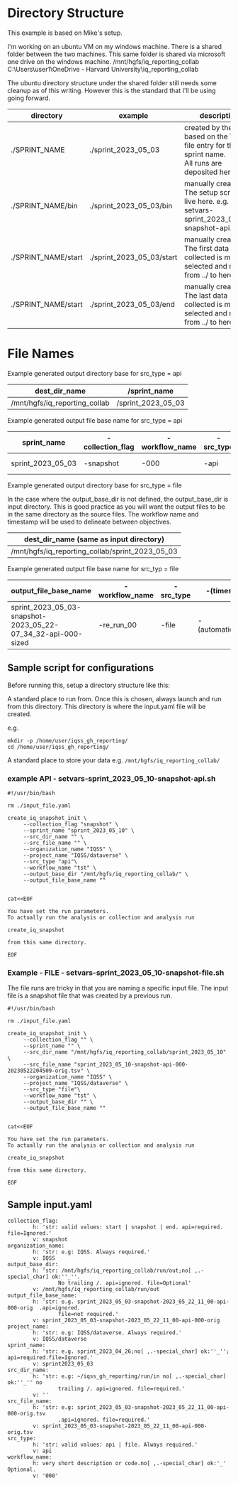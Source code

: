# Directory Structure
This example is based on Mike's setup.

I'm working on an ubuntu VM on my windows machine.
There is a shared folder between the two machines.
This same folder is shared via microsoft one drive on the windows machine.
/mnt/hgfs/iq_reporting_collab
C:\Users\user1\OneDrive - Harvard University\iq_reporting_collab

The ubuntu directory structure under the shared folder still needs some cleanup as of this writing.
However this is the standard that I'll be using going forward.

| directory       | example                   | description                                                                                            |
|-----------------|---------------------------|--------------------------------------------------------------------------------------------------------|     
| ./SPRINT_NAME  | ./sprint_2023_05_03       | created by the tool based on the YAML file entry for the sprint name. <br/>All runs are deposited here |
| ./SPRINT_NAME/bin  | ./sprint_2023_05_03/bin   | manually created. The setup scripts live here. e.g. setvars-sprint_2023_05_10-snapshot-api.sh          |
| ./SPRINT_NAME/start   | ./sprint_2023_05_03/start | manually created. The first data collected is manually selected and moved from ../ to here             |
| ./SPRINT_NAME/start   | ./sprint_2023_05_03/end   | manually created. The last  data collected is manually selected and moved from ../ to here             |



# File Names
Example generated output directory base for src_type = api

| dest_dir_name                 | /sprint_name       |
|-------------------------------|--------------------|
| /mnt/hgfs/iq_reporting_collab | /sprint_2023_05_03 |

Example generated output file base name for src_type = api

| sprint_name       | -collection_flag | -workflow_name | -src_type  | -(timestamp)         |
|-------------------|------------------|----------------|------------|----------------------|
| sprint_2023_05_03 | -snapshot        | -000           | -api       | -(automatically_set) |


Example generated output directory base for src_type = file

In the case where the output_base_dir is not defined, the output_base_dir is input directory.
This is good practice as you will want the output files to be in the same directory as the source files. The workflow name and timestamp will be used to delineate between objectives.

| dest_dir_name (same as input directory)         |
|-------------------------------------------------|
| /mnt/hgfs/iq_reporting_collab/sprint_2023_05_03 | 


Example generated output file base name for src_typ = file 

| output_file_base_name                                        | -workflow_name  | -src_type    | -(timestamp)         | 
|--------------------------------------------------------------|-----------------|--------------|----------------------|
| sprint_2023_05_03-snapshot-2023_05_22-07_34_32-api-000-sized | -re_run_00      | -file        | -(automatically_set) |


## Sample script for configurations

Before running this, setup a directory structure like this:

A standard place to run from. 
Once this is chosen, always launch and run from this directory.
This directory is where the input.yaml file will be created.

e.g.

``` 
mkdir -p /home/user/iqss_gh_reporting/
cd /home/user/iqss_gh_reporting/
```

A standard place to store your data
e.g.
```/mnt/hgfs/iq_reporting_collab/```

### example API - setvars-sprint_2023_05_10-snapshot-api.sh
```
#!/usr/bin/bash

rm ./input_file.yaml

create_iq_snapshot_init \
     --collection_flag "snapshot" \
     --sprint_name "sprint_2023_05_10" \
     --src_dir_name "" \
     --src_file_name "" \
     --organization_name "IQSS" \
     --project_name "IQSS/dataverse" \
     --src_type "api"\
     --workflow_name "tst" \
     --output_base_dir "/mnt/hgfs/iq_reporting_collab/" \
     --output_file_base_name ""


cat<<EOF

You have set the run parameters.
To actually run the analysis or collection and analysis run

create_iq_snapshot

from this same directory.

EOF
```

### Example - FILE - setvars-sprint_2023_05_10-snapshot-file.sh
The file runs are tricky in that you are naming a specific input file.
The input file is a snapshot file that was created by a previous run.


```
#!/usr/bin/bash

rm ./input_file.yaml

create_iq_snapshot_init \
     --collection_flag "" \
     --sprint_name "" \
     --src_dir_name "/mnt/hgfs/iq_reporting_collab/sprint_2023_05_10" \
     --src_file_name "sprint_2023_05_10-snapshot-api-000-20230522204509-orig.tsv" \
     --organization_name "IQSS" \
     --project_name "IQSS/dataverse" \
     --src_type "file"\
     --workflow_name "tst" \
     --output_base_dir "" \
     --output_file_base_name ""


cat<<EOF

You have set the run parameters.
To actually run the analysis or collection and analysis run

create_iq_snapshot

from this same directory.

EOF
```


## Sample input.yaml

```
collection_flag:
        h: 'str: valid values: start | snapshot | end. api=required. file=Ignored.'
        v: snapshot
organization_name:
        h: 'str: e.g: IQSS. Always required.'
        v: IQSS
output_base_dir:
        h: 'str: /mnt/hgfs/iq_reporting_collab/run/out;no[ ,.-special_char] ok:''_''.
                No trailing /. api=ignored. file=Optional'
        v: /mnt/hgfs/iq_reporting_collab/run/out
output_file_base_name:
        h: 'str: e.g. sprint_2023_05_03-snapshot-2023_05_22_11_00-api-000-orig  .api=ignored.
                file=not required.'
        v: sprint_2023_05_03-snapshot-2023_05_22_11_00-api-000-orig
project_name:
        h: 'str: e.g: IQSS/dataverse. Always required.'
        v: IQSS/dataverse
sprint_name:
        h: 'str: e.g. sprint_2023_04_26;no[ ,.-special_char] ok:''_''; api=required.file=Ignored.'
        v: sprint2023_05_03
src_dir_name:
        h: 'str: e.g: ~/iqss_gh_reporting/run/in no[ ,.-special_char] ok:''_'' no
                trailing /. api=ignored. file=required.'
        v: ''
src_file_name:
        h: 'str: e.g: sprint_2023_05_03-snapshot-2023_05_22_11_00-api-000-orig.tsv
                .api=ignored. file=required.'
        v: sprint_2023_05_03-snapshot-2023_05_22_11_00-api-000-orig.tsv
src_type:
        h: 'str: valid values: api | file. Always required.'
        v: api
workflow_name:
        h: very short description or code.no[ ,.-special_char] ok:'_' Optional.
        v: '000'

```
